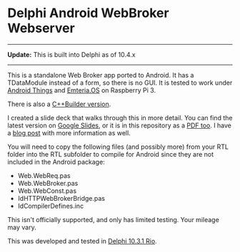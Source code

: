 # Delphi Android WebBroker Webserver

***********************************************
**Update:** This is built into Delphi as of 10.4.x
***********************************************

This is a standalone Web Broker app ported to Android. It has a TDataModule instead of a form, so there is no GUI. It is tested to work under [Android Things](https://developer.android.com/things) and [Emteria.OS](https://emteria.com/) on Raspberry Pi 3.

There is also a [C++Builder version](https://github.com/jimmckeeth/CppBuilderAndroidWebBroker).

I created a slide deck that walks through this in more detail. You can find the latest version on [Google Slides](https://docs.google.com/presentation/d/1KHIPEebq1ZrHHEugGpzBsW56vBfevgywa6L57g91XKo/edit?usp=sharing), or it is in this repository as a [PDF too](https://github.com/jimmckeeth/DelphiAndroidWebBroker/blob/master/doc/WebBroker%20on%20%20Raspberry%20Pi%20(Delphi%20%26%20C%2B%2BBuilder).pdf). I have a [blog post]([delphi.org/?p=3330](http://delphi.org/?p=3330)) with more information as well.

You will need to copy the following files (and possibly more) from your RTL folder into the RTL subfolder to compile for Android since they are not included in the Android package:

- Web.WebReq.pas
- Web.WebBroker.pas
- Web.WebConst.pas
- IdHTTPWebBrokerBridge.pas
- IdCompilerDefines.inc

This isn't officially supported, and only has limited testing. Your mileage may vary. 

This was developed and tested in [Delphi 10.3.1 Rio](https://www.embarcadero.com/products/delphi).
